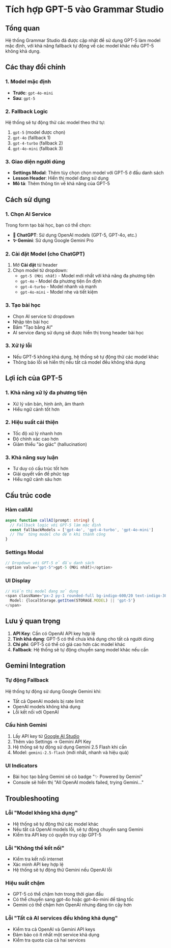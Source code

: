 # Tích hợp GPT-5 vào Grammar Studio

## Tổng quan
Hệ thống Grammar Studio đã được cập nhật để sử dụng GPT-5 làm model mặc định, với khả năng fallback tự động về các model khác nếu GPT-5 không khả dụng.

## Các thay đổi chính

### 1. Model mặc định
- **Trước**: `gpt-4o-mini`
- **Sau**: `gpt-5`

### 2. Fallback Logic
Hệ thống sẽ tự động thử các model theo thứ tự:
1. `gpt-5` (model được chọn)
2. `gpt-4o` (fallback 1)
3. `gpt-4-turbo` (fallback 2)
4. `gpt-4o-mini` (fallback 3)

### 3. Giao diện người dùng
- **Settings Modal**: Thêm tùy chọn chọn model với GPT-5 ở đầu danh sách
- **Lesson Header**: Hiển thị model đang sử dụng
- **Mô tả**: Thêm thông tin về khả năng của GPT-5

## Cách sử dụng

### 1. Chọn AI Service
Trong form tạo bài học, bạn có thể chọn:
- **🤖 ChatGPT**: Sử dụng OpenAI models (GPT-5, GPT-4o, etc.)
- **✨ Gemini**: Sử dụng Google Gemini Pro

### 2. Cài đặt Model (cho ChatGPT)
1. Mở **Cài đặt** từ header
2. Chọn model từ dropdown:
   - `gpt-5 (Mới nhất)` - Model mới nhất với khả năng đa phương tiện
   - `gpt-4o` - Model đa phương tiện ổn định
   - `gpt-4-turbo` - Model nhanh và mạnh
   - `gpt-4o-mini` - Model nhẹ và tiết kiệm

### 3. Tạo bài học
- Chọn AI service từ dropdown
- Nhập tên bài học
- Bấm "Tạo bằng AI"
- AI service đang sử dụng sẽ được hiển thị trong header bài học

### 3. Xử lý lỗi
- Nếu GPT-5 không khả dụng, hệ thống sẽ tự động thử các model khác
- Thông báo lỗi sẽ hiển thị nếu tất cả model đều không khả dụng

## Lợi ích của GPT-5

### 1. Khả năng xử lý đa phương tiện
- Xử lý văn bản, hình ảnh, âm thanh
- Hiểu ngữ cảnh tốt hơn

### 2. Hiệu suất cải thiện
- Tốc độ xử lý nhanh hơn
- Độ chính xác cao hơn
- Giảm thiểu "ảo giác" (hallucination)

### 3. Khả năng suy luận
- Tư duy có cấu trúc tốt hơn
- Giải quyết vấn đề phức tạp
- Hiểu ngữ cảnh sâu hơn

## Cấu trúc code

### Hàm callAI
```typescript
async function callAI(prompt: string) {
  // Fallback logic với GPT-5 làm mặc định
  const fallbackModels = ['gpt-4o', 'gpt-4-turbo', 'gpt-4o-mini']
  // Thử từng model cho đến khi thành công
}
```

### Settings Modal
```typescript
// Dropdown với GPT-5 ở đầu danh sách
<option value="gpt-5">gpt-5 (Mới nhất)</option>
```

### UI Display
```typescript
// Hiển thị model đang sử dụng
<span className="px-2 py-1 rounded-full bg-indigo-600/20 text-indigo-300 text-xs">
  Model: {localStorage.getItem(STORAGE.MODEL) || 'gpt-5'}
</span>
```

## Lưu ý quan trọng

1. **API Key**: Cần có OpenAI API key hợp lệ
2. **Tính khả dụng**: GPT-5 có thể chưa khả dụng cho tất cả người dùng
3. **Chi phí**: GPT-5 có thể có giá cao hơn các model khác
4. **Fallback**: Hệ thống sẽ tự động chuyển sang model khác nếu cần

## Gemini Integration

### Tự động Fallback
Hệ thống tự động sử dụng Google Gemini khi:
- Tất cả OpenAI models bị rate limit
- OpenAI models không khả dụng  
- Lỗi kết nối với OpenAI

### Cấu hình Gemini
1. Lấy API key từ [Google AI Studio](https://makersuite.google.com/app/apikey)
2. Thêm vào Settings → Gemini API Key
3. Hệ thống sẽ tự động sử dụng Gemini 2.5 Flash khi cần
4. Model: `gemini-2.5-flash` (mới nhất, nhanh và hiệu quả)

### UI Indicators
- Bài học tạo bằng Gemini sẽ có badge "✨ Powered by Gemini"
- Console sẽ hiển thị "All OpenAI models failed, trying Gemini..."

## Troubleshooting

### Lỗi "Model không khả dụng"
- Hệ thống sẽ tự động thử các model khác
- Nếu tất cả OpenAI models lỗi, sẽ tự động chuyển sang Gemini
- Kiểm tra API key có quyền truy cập GPT-5

### Lỗi "Không thể kết nối"
- Kiểm tra kết nối internet
- Xác minh API key hợp lệ
- Hệ thống sẽ tự động thử Gemini nếu OpenAI lỗi

### Hiệu suất chậm
- GPT-5 có thể chậm hơn trong thời gian đầu
- Có thể chuyển sang gpt-4o hoặc gpt-4o-mini để tăng tốc
- Gemini có thể chậm hơn OpenAI nhưng đáng tin cậy hơn

### Lỗi "Tất cả AI services đều không khả dụng"
- Kiểm tra cả OpenAI và Gemini API keys
- Đảm bảo có ít nhất một service khả dụng
- Kiểm tra quota của cả hai services
